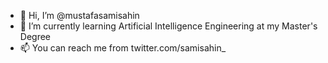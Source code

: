 - 👋 Hi, I’m @mustafasamisahin
- 🌱 I’m currently learning Artificial Intelligence Engineering at my Master's Degree
- 📫 You can reach me from twitter.com/samisahin_
